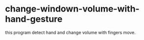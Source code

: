 # change-windown-volume-with-hand-gesture
this program detect hand and change volume with fingers move.
